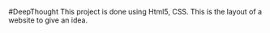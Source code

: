 #DeepThought
This project is done using Html5, CSS. This is the layout
of a website to give an idea.
